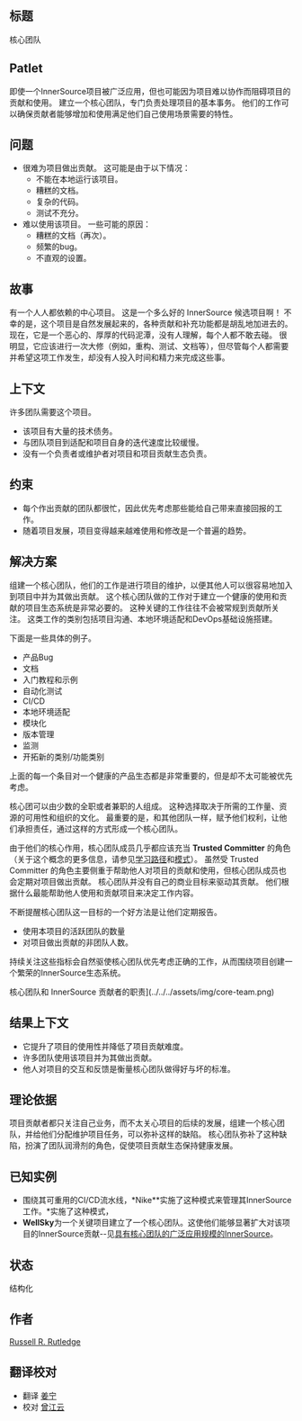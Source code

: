 ## 标题

核心团队

## Patlet

即使一个InnerSource项目被广泛应用，但也可能因为项目难以协作而阻碍项目的贡献和使用。
建立一个核心团队，专门负责处理项目的基本事务。
他们的工作可以确保贡献者能够增加和使用满足他们自己使用场景需要的特性。

## 问题

* 很难为项目做出贡献。
  这可能是由于以下情况：
  * 不能在本地运行该项目。
  * 糟糕的文档。
  * 复杂的代码。
  * 测试不充分。
* 难以使用该项目。
  一些可能的原因：
  * 糟糕的文档（再次）。
  * 频繁的bug。
  * 不直观的设置。

## 故事

有一个人人都依赖的中心项目。
这是一个多么好的 InnerSource 候选项目啊！
不幸的是，这个项目是自然发展起来的，各种贡献和补充功能都是胡乱地加进去的。
现在，它是一个恶心的、厚厚的代码泥潭，没有人理解，每个人都不敢去碰。
很明显，它应该进行一次大修（例如，重构、测试、文档等），但尽管每个人都需要并希望这项工作发生，却没有人投入时间和精力来完成这些事。

## 上下文

许多团队需要这个项目。

* 该项目有大量的技术债务。
* 与团队项目到适配和项目自身的迭代速度比较缓慢。
* 没有一个负责者或维护者对项目和项目贡献生态负责。

## 约束

* 每个作出贡献的团队都很忙，因此优先考虑那些能给自己带来直接回报的工作。
* 随着项目发展，项目变得越来越难使用和修改是一个普遍的趋势。

## 解决方案

组建一个核心团队，他们的工作是进行项目的维护，以便其他人可以很容易地加入到项目中并为其做出贡献。
这个核心团队做的工作对于建立一个健康的使用和贡献的项目生态系统是非常必要的。
这种关键的工作往往不会被常规到贡献所关注。
这类工作的类别包括项目沟通、本地环境适配和DevOps基础设施搭建。

下面是一些具体的例子。

* 产品Bug
* 文档
* 入门教程和示例
* 自动化测试
* CI/CD
* 本地环境适配
* 模块化
* 版本管理
* 监测
* 开拓新的类别/功能类别

上面的每一个条目对一个健康的产品生态都是非常重要的，但是却不太可能被优先考虑。

核心团可以由少数的全职或者兼职的人组成。
这种选择取决于所需的工作量、资源的可用性和组织的文化。
最重要的是，和其他团队一样，赋予他们权利，让他们承担责任，通过这样的方式形成一个核心团队。

由于他们的核心作用，核心团队成员几乎都应该充当 **Trusted Committer** 的角色（关于这个概念的更多信息，请参见[学习路径][tc-learning-path]和[模式][tc-pattern]）。
虽然受 Trusted Committer 的角色主要侧重于帮助他人对项目的贡献和使用，但核心团队成员也会定期对项目做出贡献。
核心团队并没有自己的商业目标来驱动其贡献。
他们根据什么最能帮助他人使用和贡献项目来决定工作内容。

不断提醒核心团队这一目标的一个好方法是让他们定期报告。

* 使用本项目的活跃团队的数量
* 对项目做出贡献的非团队人数。

持续关注这些指标会自然驱使核心团队优先考虑正确的工作，从而围绕项目创建一个繁荣的InnerSource生态系统。

核心团队和 InnerSource 贡献者的职责](../../../assets/img/core-team.png)

## 结果上下文

* 它提升了项目的使用性并降低了项目贡献难度。
* 许多团队使用该项目并为其做出贡献。
* 他人对项目的交互和反馈是衡量核心团队做得好与坏的标准。

## 理论依据

项目贡献者都只关注自己业务，而不太关心项目的后续的发展，组建一个核心团队，并给他们分配维护项目任务，可以弥补这样的缺陷。
核心团队弥补了这种缺陷，扮演了团队润滑剂的角色，促使项目贡献生态保持健康发展。

## 已知实例

* 围绕其可重用的CI/CD流水线，*Nike**实施了这种模式来管理其InnerSource工作。*实施了这种模式，
* **WellSky**为一个关键项目建立了一个核心团队。这使他们能够显著扩大对该项目的InnerSource贡献--见[具有核心团队的广泛应用规模的InnerSource](https://www.youtube.com/watch?v=kgxexjYdhIc)。

## 状态

结构化

## 作者

[Russell R. Rutledge](https://github.com/rrrutledge)

## 翻译校对

* 翻译 [姜宁](https://github.com/willemjiang)
* 校对 [曾江云](https://github.com/skw0rm)

[tc-learning-path]: https://innersourcecommons.org/learn/learning-path/trusted-committer/
[tc-pattern]: ./trusted-committer.md
